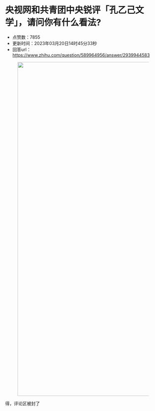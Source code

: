 # 央视网和共青团中央锐评「孔乙己文学」，请问你有什么看法?
- 点赞数：7855
- 更新时间：2023年03月20日14时45分33秒
- 回答url：https://www.zhihu.com/question/589964956/answer/2939944583
<body>
 <p></p>
 <figure data-size="normal">
  <img src="https://pica.zhimg.com/50/v2-2979456256042a95ba04462f6a5a9244_720w.jpg?source=1940ef5c" data-rawwidth="1080" data-rawheight="1034" data-size="normal" data-original-token="v2-2979456256042a95ba04462f6a5a9244" data-default-watermark-src="https://pica.zhimg.com/50/v2-6bb8855c681040fb1a97bf22a8f15e73_720w.jpg?source=1940ef5c" class="origin_image zh-lightbox-thumb" width="1080" data-original="https://picx.zhimg.com/v2-2979456256042a95ba04462f6a5a9244_r.jpg?source=1940ef5c">
 </figure>
 <p data-pid="UqeVs-WZ">得，评论区被封了</p>
</body>